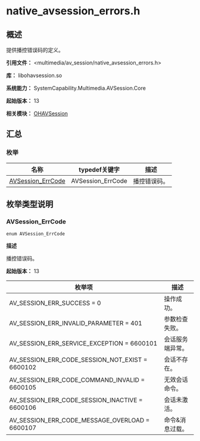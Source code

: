 # native_avsession_errors.h
<!--Kit: AVSession Kit-->
<!--Subsystem: Multimedia-->
<!--Owner: @ccfriend; @liao_qian-->
<!--Designer: @ccfriend-->
<!--Tester: @chenmingxi1_huawei-->
<!--Adviser: @w_Machine_cc-->

## 概述

提供播控错误码的定义。

**引用文件：** <multimedia/av_session/native_avsession_errors.h>

**库：** libohavsession.so

**系统能力：** SystemCapability.Multimedia.AVSession.Core

**起始版本：** 13

**相关模块：** [OHAVSession](capi-ohavsession.md)

## 汇总

### 枚举

| 名称 | typedef关键字 | 描述 |
| -- | -- | -- |
| [AVSession_ErrCode](#avsession_errcode) | AVSession_ErrCode | 播控错误码。 |

## 枚举类型说明

### AVSession_ErrCode

```
enum AVSession_ErrCode
```

**描述**

播控错误码。

**起始版本：** 13

| 枚举项 | 描述 |
| -- | -- |
| AV_SESSION_ERR_SUCCESS = 0 | 操作成功。 |
| AV_SESSION_ERR_INVALID_PARAMETER = 401 | 参数检查失败。 |
| AV_SESSION_ERR_SERVICE_EXCEPTION = 6600101 | 会话服务端异常。 |
| AV_SESSION_ERR_CODE_SESSION_NOT_EXIST = 6600102 | 会话不存在。 |
| AV_SESSION_ERR_CODE_COMMAND_INVALID = 6600105 | 无效会话命令。 |
| AV_SESSION_ERR_CODE_SESSION_INACTIVE = 6600106 | 会话未激活。 |
| AV_SESSION_ERR_CODE_MESSAGE_OVERLOAD = 6600107 | 命令&消息过载。 |


